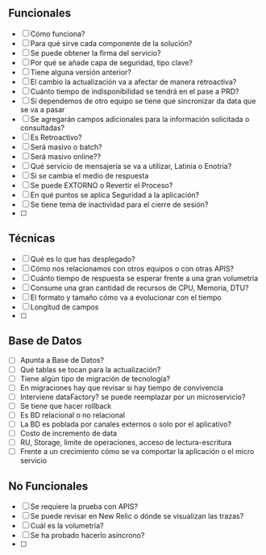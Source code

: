 ## Funcionales
- [ ] Cómo funciona?
- [ ] Para qué sirve cada componente de la solución?
- [ ] Se puede obtener la firma del servicio?
- [ ] Por qué se añade capa de seguridad, tipo clave?
- [ ] Tiene alguna versión anterior?
- [ ] El cambio la actualización va a afectar de manera retroactiva?
- [ ] Cuánto tiempo de indisponibilidad se tendrá en el pase a PRD?
- [ ] Si dependemos de otro equipo se tiene que sincronizar da data que se va a pasar
- [ ] Se agregarán campos adicionales para la información solicitada o consultadas?
- [ ] Es Retroactivo?
- [ ] Será masivo o batch?
- [ ] Será masivo online??
- [ ] Qué servicio de mensajería se va a utilizar, Latinia o Enotria?
- [ ] Si se cambia el medio de respuesta
- [ ] Se puede EXTORNO o Revertir el Proceso?
- [ ] En qué puntos se aplica Seguridad a la aplicación?
- [ ] Se tiene tema de inactividad para el cierre de sesión?
- [ ] 
## Técnicas
- [ ] Qué es lo que has desplegado?
- [ ] Cómo nos relacionamos con otros equipos o con otras APIS?
- [ ] Cuánto tiempo de respuesta se esperar frente a una gran volumetría
- [ ] Consume una gran cantidad de recursos de CPU, Memoria, DTU?
- [ ] El formato y tamaño cómo va a evolucionar con el tiempo
- [ ] Longitud de campos
- [ ] 
## Base de Datos
- [ ] Apunta a Base de Datos?
- [ ] Qué tablas se tocan para la actualización?
- [ ] Tiene algún tipo de migración de tecnología?
- [ ] En migraciones hay que revisar si hay tiempo de convivencia
- [ ] Interviene dataFactory? se puede reemplazar por un microservicio?
- [ ] Se tiene que hacer rollback
- [ ] Es BD relacional o no relacional
- [ ] La BD es poblada por canales externos o solo por el aplicativo?
- [ ] Costo de incremento de data
- [ ] RU, Storage, limite de operaciones, acceso de lectura-escritura
- [ ] Frente a un crecimiento cómo se va comportar la aplicación o el micro servicio
## No Funcionales
- [ ] Se requiere la prueba con APIS?
- [ ] Se puede revisar en New Relic o dónde se visualizan las trazas?
- [ ] Cuál es la volumetría?
- [ ] Se ha probado hacerlo asíncrono?
- [ ] 

